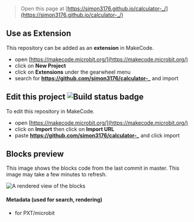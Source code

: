 
> Open this page at [https://simon3176.github.io/calculator-_/](https://simon3176.github.io/calculator-_/)

## Use as Extension

This repository can be added as an **extension** in MakeCode.

* open [https://makecode.microbit.org/](https://makecode.microbit.org/)
* click on **New Project**
* click on **Extensions** under the gearwheel menu
* search for **https://github.com/simon3176/calculator-_** and import

## Edit this project ![Build status badge](https://github.com/simon3176/calculator-_/workflows/MakeCode/badge.svg)

To edit this repository in MakeCode.

* open [https://makecode.microbit.org/](https://makecode.microbit.org/)
* click on **Import** then click on **Import URL**
* paste **https://github.com/simon3176/calculator-_** and click import

## Blocks preview

This image shows the blocks code from the last commit in master.
This image may take a few minutes to refresh.

![A rendered view of the blocks](https://github.com/simon3176/calculator-_/raw/master/.github/makecode/blocks.png)

#### Metadata (used for search, rendering)

* for PXT/microbit
<script src="https://makecode.com/gh-pages-embed.js"></script><script>makeCodeRender("{{ site.makecode.home_url }}", "{{ site.github.owner_name }}/{{ site.github.repository_name }}");</script>
